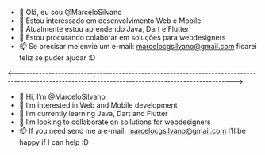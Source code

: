 - 👋 Olá, eu sou @MarceloSilvano
- 👀 Estou interessado em desenvolvimento Web e Mobile
- 🌱 Atualmente estou aprendendo Java, Dart e Flutter
- 💞️ Estou procurando colaborar em soluções para webdesigners
- 📫 Se precisar me envie um e-mail: marcelocgsilvano@gmail.com ficarei feliz se puder ajudar :D 

<-------------------------------------------------------------------------------------------------------------------------------------------------->

- 👋 Hi, I’m @MarceloSilvano
- 👀 I’m interested in Web and Mobile development
- 🌱 I’m currently learning Java, Dart and Flutter
- 💞️ I’m looking to collaborate on sollutions for webdesigners
- 📫 If you need send me a e-mail: marcelocgsilvano@gmail.com I'll be happy if I can help :D
